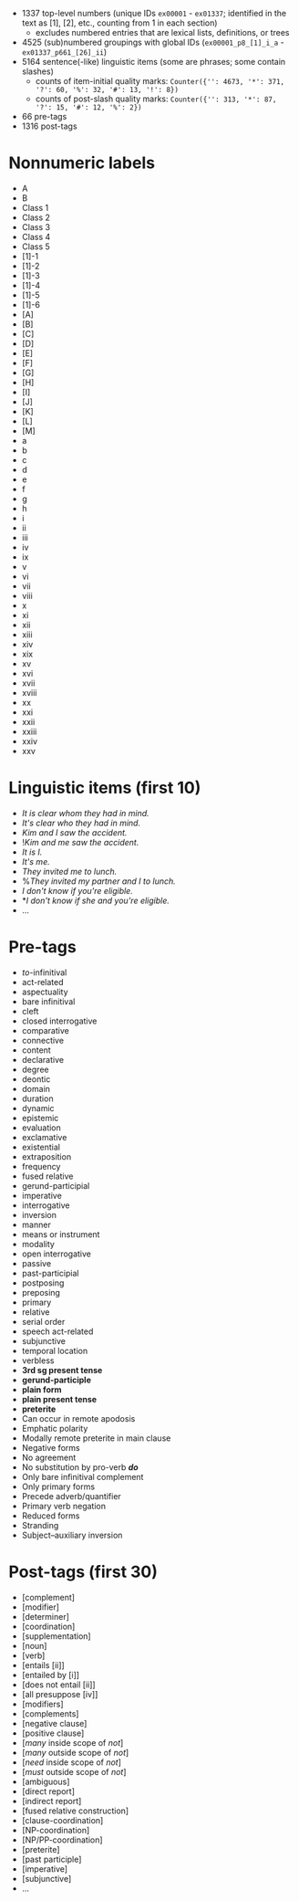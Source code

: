 - 1337 top-level numbers (unique IDs `ex00001` - `ex01337`; identified in the text as [1], [2], etc., counting from 1 in each section)
   * excludes numbered entries that are lexical lists, definitions, or trees
- 4525 (sub)numbered groupings with global IDs (`ex00001_p8_[1]_i_a` - `ex01337_p661_[26]_ii`)
- 5164 sentence(-like) linguistic items (some are phrases; some contain slashes)
   * counts of item-initial quality marks: `Counter({'': 4673, '*': 371, '?': 60, '%': 32, '#': 13, '!': 8})`
   * counts of post-slash quality marks: `Counter({'': 313, '*': 87, '?': 15, '#': 12, '%': 2})`
- 66 pre-tags
- 1316 post-tags

# Nonnumeric labels
- A
- B
- Class 1
- Class 2
- Class 3
- Class 4
- Class 5
- [1]-1
- [1]-2
- [1]-3
- [1]-4
- [1]-5
- [1]-6
- [A]
- [B]
- [C]
- [D]
- [E]
- [F]
- [G]
- [H]
- [I]
- [J]
- [K]
- [L]
- [M]
- a
- b
- c
- d
- e
- f
- g
- h
- i
- ii
- iii
- iv
- ix
- v
- vi
- vii
- viii
- x
- xi
- xii
- xiii
- xiv
- xix
- xv
- xvi
- xvii
- xviii
- xx
- xxi
- xxii
- xxiii
- xxiv
- xxv

# Linguistic items (first 10)
- <em>It is clear whom they had in mind.</em>
- <em>It's clear who they had in mind.</em>
- <em>Kim and I saw the accident.</em>
- !<em>Kim and me saw the accident.</em>
- <em>It is I.</em>
- <em>It's me.</em>
- <em>They invited me to lunch.</em>
- %<em>They invited my partner and I to lunch.</em>
- <em>I don't know if you're eligible.</em>
- *<em>I don't know if she and you're eligible.</em>
- ...

# Pre-tags
- <small-caps><em>to</small-caps></em><small-caps>-infinitival</small-caps>
- <small-caps>act-related</small-caps>
- <small-caps>aspectuality</small-caps>
- <small-caps>bare infinitival</small-caps>
- <small-caps>cleft</small-caps>
- <small-caps>closed interrogative</small-caps>
- <small-caps>comparative</small-caps>
- <small-caps>connective</small-caps>
- <small-caps>content</small-caps>
- <small-caps>declarative</small-caps>
- <small-caps>degree</small-caps>
- <small-caps>deontic</small-caps>
- <small-caps>domain</small-caps>
- <small-caps>duration</small-caps>
- <small-caps>dynamic</small-caps>
- <small-caps>epistemic</small-caps>
- <small-caps>evaluation</small-caps>
- <small-caps>exclamative</small-caps>
- <small-caps>existential</small-caps>
- <small-caps>extraposition</small-caps>
- <small-caps>frequency</small-caps>
- <small-caps>fused relative</small-caps>
- <small-caps>gerund-participial</small-caps>
- <small-caps>imperative</small-caps>
- <small-caps>interrogative</small-caps>
- <small-caps>inversion</small-caps>
- <small-caps>manner</small-caps>
- <small-caps>means</small-caps> or <small-caps>instrument</small-caps>
- <small-caps>modality</small-caps>
- <small-caps>open interrogative</small-caps>
- <small-caps>passive</small-caps>
- <small-caps>past-participial</small-caps>
- <small-caps>postposing</small-caps>
- <small-caps>preposing</small-caps>
- <small-caps>primary</small-caps>
- <small-caps>relative</small-caps>
- <small-caps>serial order</small-caps>
- <small-caps>speech act-related</small-caps>
- <small-caps>subjunctive</small-caps>
- <small-caps>temporal location</small-caps>
- <small-caps>verbless</small-caps>
- <strong>3rd sg present tense</strong>
- <strong>gerund-participle</strong>
- <strong>plain form</strong>
- <strong>plain present tense</strong>
- <strong>preterite</strong>
- Can occur in remote apodosis
- Emphatic polarity
- Modally remote preterite in main clause
- Negative forms
- No agreement
- No substitution by pro-verb <strong><em>do</em></strong>
- Only bare infinitival complement
- Only primary forms
- Precede adverb/quantifier
- Primary verb negation
- Reduced forms
- Stranding
- Subject–auxiliary inversion

# Post-tags (first 30)
- [complement]
- [modifier]
- [determiner]
- [coordination]
- [supplementation]
- [noun]
- [verb]
- [entails [ii]]
- [entailed by [i]]
- [does not entail [ii]]
- [all presuppose [iv]]
- [modifiers]
- [complements]
- [negative clause]
- [positive clause]
- [<em>many</em> inside scope of <em>not</em>]
- [<em>many</em> outside scope of <em>not</em>]
- [<em>need</em> inside scope of <em>not</em>]
- [<em>must</em> outside scope of <em>not</em>]
- [ambiguous]
- [direct report]
- [indirect report]
- [fused relative construction]
- [clause-coordination]
- [NP-coordination]
- [NP/PP-coordination]
- [preterite]
- [past participle]
- [imperative]
- [subjunctive]
- ...
